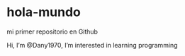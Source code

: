 # hola-mundo

mi primer repositorio en Github

Hi, I’m @Dany1970, I’m interested in learning programming 
